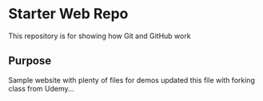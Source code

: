 # Starter Web Repo

This repository is for showing how Git and GitHub work

## Purpose

Sample website with plenty of files for demos
updated this file with forking class from Udemy...